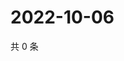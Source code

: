 # 2022-10-06

共 0 条

<!-- BEGIN WEIBO -->
<!-- 最后更新时间 Thu Oct 06 2022 01:34:32 GMT+0800 (China Standard Time) -->

<!-- END WEIBO -->
